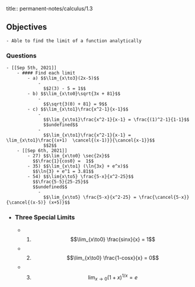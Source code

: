 title:: permanent-notes/calculus/1.3

## Objectives
	- Able to find the limit of a function analytically
### Questions
	- [[Sep 5th, 2021]]
		- #### Find each limit
			- a) $$\lim_{x\to3}(2x-5)$$
				-
				  $$2(3) - 5 = 1$$
			- b) $$\lim_{x\to0}\sqrt{3x + 81}$$
				-
				  $$\sqrt{3(0) + 81} = 9$$
			- c) $$\lim_{x\to1}\frac{x^2-1}{x-1}$$
				-
				  $$\lim_{x\to1}\frac{x^2-1}{x-1} = \frac{(1)^2-1}{1-1}$$
				  $$undefined$$
				-
				  $$\lim_{x\to1}\frac{x^2-1}{x-1} = \lim_{x\to1}\frac{(x+1)  \cancel{(x-1)}}{\cancel{x-1}}$$
				  $$2$$
		- [[Sep 6th, 2021]]
			- 27) $$\lim_{x\to0} \sec{2x}$$
			  $$\frac{1}{cos0} =  1$$
			- 35) $$\lim_{x\to1} (\ln{3x} + e^x)$$
			  $$\ln{3} + e^1 = 3.81$$
			- 54) $$\lim{x\to5} \frac{5-x}{x^2-25}$$ 
			  $$\frac{5-5}{25-25}$$
			  $$undefined$$
				-
				  $$\lim_{x\to5} \frac{5-x}{x^2-25} = \frac{\cancel{5-x}}{\cancel{(x-5)} (x+5)}$$
- ### Three Special Limits
	- 1) $$\lim_{x\to0} \frac{sinx}{x} = 1$$
	- 2) $$\lim_{x\to0} \frac{1-cosx}{x} = 0$$
	- 3) $$\lim_{x\to0} (1 +x )^{1/x} = e$$